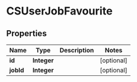 
# CSUserJobFavourite

## Properties
Name | Type | Description | Notes
------------ | ------------- | ------------- | -------------
**id** | **Integer** |  |  [optional]
**jobId** | **Integer** |  |  [optional]



